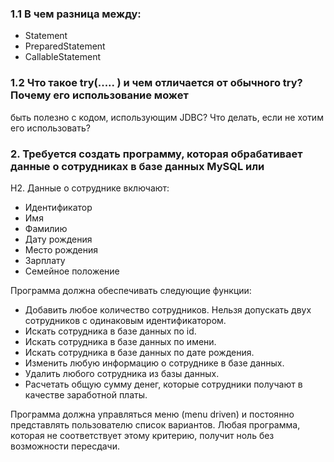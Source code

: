### 1.1 В чем разница между:

- Statement
- PreparedStatement
- CallableStatement

### 1.2 Что такое try(..... ) и чем отличается от обычного try? Почему его использование может
быть полезно с кодом, использующим JDBC? Что делать, если не хотим его
использовать?

### 2. Требуется создать программу, которая обрабативает данные о сотрудниках в базе данных MySQL или
H2. Данные о сотруднике включают:

- Идентификатор
- Имя
- Фамилию
- Дату рождения
- Место рождения
- Зарплату
- Семейное положение
   
Программа должна обеспечивать следующие функции:

- Добавить любое количество сотрудников. Нельзя допускать двух сотрудников с одинаковым
идентификатором.
- Искать сотрудника в базе данных по id.
- Искать сотрудника в базе данных по имени.
- Искать сотрудника в базе данных по дате рождения.
- Изменить любую информацию о сотруднике в базе данных.
- Удалить любого сотрудника из базы данных.
- Расчетать общую сумму денег, которые сотрудники получают в качестве заработной платы.

Программа должна управляться меню (menu driven) и постоянно представлять пользователю
список вариантов. Любая программа, которая не соответствует этому критерию, получит ноль
без возможности пересдачи.

